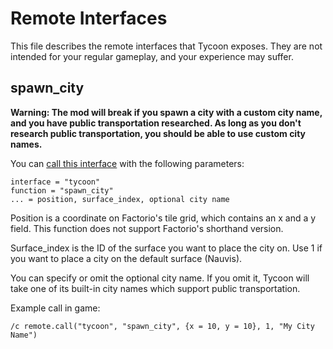 # Remote Interfaces

This file describes the remote interfaces that Tycoon exposes. They are not intended for your regular gameplay, and your experience may suffer.

## spawn_city

**Warning: The mod will break if you spawn a city with a custom city name, and you have public transportation researched. As long as you don't research public transportation, you should be able to use custom city names.**

You can [call this interface](https://lua-api.factorio.com/latest/classes/LuaRemote.html#call) with the following parameters:

```
interface = "tycoon"
function = "spawn_city"
... = position, surface_index, optional city name
```

Position is a coordinate on Factorio's tile grid, which contains an x and a y field. This function does not support Factorio's shorthand version.

Surface_index is the ID of the surface you want to place the city on. Use 1 if you want to place a city on the default surface (Nauvis).

You can specify or omit the optional city name. If you omit it, Tycoon will take one of its built-in city names which support public transportation.

Example call in game:

```
/c remote.call("tycoon", "spawn_city", {x = 10, y = 10}, 1, "My City Name")
```